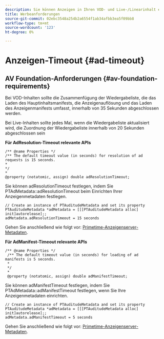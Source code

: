 ```yaml
---
description: Sie können Anzeigen in Ihren VOD- und Live-/Linearinhalt einfügen, indem Sie die Adobe Primetime-Benutzeroberfläche für Anzeigenentscheidungen verwenden.
title: Werbeanforderungen
source-git-commit: 02ebc3548a254b2a6554f1ab34afbb3ea5f09bb8
workflow-type: tm+mt
source-wordcount: '123'
ht-degree: 0%

---
```


# Anzeigen-Timeout {#ad-timeout}

## AV Foundation-Anforderungen {#av-foundation-requirements}

Bei VOD-Inhalten sollte die Zusammenfügung der Wiedergabeliste, die das Laden des Hauptinhaltsmanifests, die Anzeigenauflösung und das Laden des Anzeigenmanifests umfasst, innerhalb von 35 Sekunden abgeschlossen werden.

Bei Live-Inhalten sollte jedes Mal, wenn die Wiedergabeliste aktualisiert wird, die Zuordnung der Wiedergabeliste innerhalb von 20 Sekunden abgeschlossen sein

**Für AdResolution-Timeout relevante APIs**

```
/** @name Properties */
/** The default timeout value (in seconds) for resolution of ad requests is 15 seconds.
*
*/
*
@property (notatomic, assign) double adResolutionTimeout;
```

Sie können adResolutionTimeout festlegen, indem Sie PTAdMetadata::adResolutionTimeout beim Einrichten Ihrer Anzeigenmetadaten festlegen.

```
// Create an instance of PTAuditudeMetadata and set its property
PTAuditudeMetadata *adMetadata = [[[PTAuditudeMetadata alloc] init]autorelease];;
adMetadata.adResolutionTimeout = 15 seconds
```

Gehen Sie anschließend wie folgt vor: [Primetime-Anzeigenserver-Metadaten](/help/programming/tvsdk-3x-ios-prog/ios-3x-advertising/ios-3x-primetime-ad-serving-metadata/ios-3x-primetime-ad-serving-metadata.md).

**Für AdManifest-Timeout relevante APIs**

```
/** @name Properties */
 /** The default timeout value (in seconds) for loading of ad manifests is 5 seconds.
 *
 */
 *
 @property (notatomic, assign) double adManifestTimeout; 
```

Sie können adManifestTimeout festlegen, indem Sie PTAdMetadata::adManifestTimeout festlegen, wenn Sie Ihre Anzeigenmetadaten einrichten.


```
// Create an instance of PTAuditudeMetadata and set its property
PTAuditudeMetadata *adMetadata = [[[PTAuditudeMetadata alloc] init]autorelease];;
adMetadata.adManifestTimeout = 5 seconds
```

Gehen Sie anschließend wie folgt vor: [Primetime-Anzeigenserver-Metadaten](/help/programming/tvsdk-3x-ios-prog/ios-3x-advertising/ios-3x-primetime-ad-serving-metadata/ios-3x-primetime-ad-serving-metadata.md).

